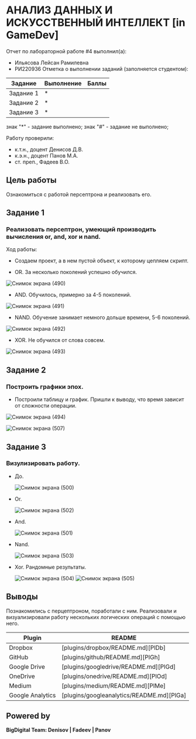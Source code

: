 # АНАЛИЗ ДАННЫХ И ИСКУССТВЕННЫЙ ИНТЕЛЛЕКТ [in GameDev]
Отчет по лабораторной работе #4 выполнил(а):
- Ильясова Лейсан Рамилевна
- РИ220936
Отметка о выполнении заданий (заполняется студентом):

| Задание | Выполнение | Баллы |
| ------ | ------ | ------ |
| Задание 1 | * |  |
| Задание 2 | * |  |
| Задание 3 | * |  |

знак "*" - задание выполнено; знак "#" - задание не выполнено;

Работу проверили:
- к.т.н., доцент Денисов Д.В.
- к.э.н., доцент Панов М.А.
- ст. преп., Фадеев В.О.

## Цель работы
Ознакомиться с работой персептрона и реализовать его.

## Задание 1
### Реализовать персептрон, умеющий производить вычисления or, and, xor и nand.
Ход работы:
- Создаем проект, а в нем пустой объект, к которому цепляем скрипт.
  
- OR. За несколько поколений успешно обучился.
  
![Снимок экрана (490)](https://github.com/Vedro12/workshop4/assets/127394413/af158778-875c-4c32-a7d5-3024c83c403e)

- AND. Обучилось, примерно за 4-5 поколений.
  
![Снимок экрана (491)](https://github.com/Vedro12/workshop4/assets/127394413/f66a2665-1f86-4d63-bc8e-44a1049d17a8)

- NAND. Обучение занимает немного дольше времени, 5-6 поколений.
  
![Снимок экрана (492)](https://github.com/Vedro12/workshop4/assets/127394413/a73d99fc-871d-4d85-ad5b-49b41c21d272)

- XOR. Не обучился от слова совсем.
  
![Снимок экрана (493)](https://github.com/Vedro12/workshop4/assets/127394413/1183c159-3834-49eb-bd76-1fcb7fe86481)


## Задание 2
### Построить графики эпох.

- Построили таблицу и график. Пришли к выводу, что время зависит от сложности операции.

![Снимок экрана (494)](https://github.com/Vedro12/workshop4/assets/127394413/a4fbe27b-85a5-4664-84fc-0b41c81552bf)

![Снимок экрана (507)](https://github.com/Vedro12/workshop4/assets/127394413/fea5d9cc-a46c-47dc-9dcb-1a57e306dbb5)

## Задание 3
### Визулизировать работу.
- До.
  
  ![Снимок экрана (500)](https://github.com/Vedro12/workshop4/assets/127394413/b2485a6c-04d2-4093-adda-cd497e149f22)

- Or.

  ![Снимок экрана (502)](https://github.com/Vedro12/workshop4/assets/127394413/3ccc6787-8f20-4ff8-885f-f62917b1452c)

- And.

  ![Снимок экрана (501)](https://github.com/Vedro12/workshop4/assets/127394413/5f7b9efa-f3c3-4514-b930-69847b58d5e6)

- Nand.

  ![Снимок экрана (503)](https://github.com/Vedro12/workshop4/assets/127394413/96adc9fe-c4f6-4361-b308-57d63974e6dd)

- Xor. Рандомные результаты.

  ![Снимок экрана (504)](https://github.com/Vedro12/workshop4/assets/127394413/e0a67b6f-52ea-454e-bf3b-92bcd4353526)
  ![Снимок экрана (505)](https://github.com/Vedro12/workshop4/assets/127394413/b614de72-8cbe-48a9-93aa-6b5154b46e1a)



## Выводы

Познакомились с перцептроном, поработали с ним. Реализовали и визуализировали работу нескольких логических операций с помощью него.

| Plugin | README |
| ------ | ------ |
| Dropbox | [plugins/dropbox/README.md][PlDb] |
| GitHub | [plugins/github/README.md][PlGh] |
| Google Drive | [plugins/googledrive/README.md][PlGd] |
| OneDrive | [plugins/onedrive/README.md][PlOd] |
| Medium | [plugins/medium/README.md][PlMe] |
| Google Analytics | [plugins/googleanalytics/README.md][PlGa] |

## Powered by

**BigDigital Team: Denisov | Fadeev | Panov**

